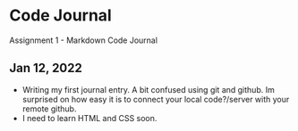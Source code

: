# Code Journal
Assignment 1 - Markdown Code Journal

## Jan 12, 2022
- Writing my first journal entry. A bit confused using git and github. Im surprised on how easy it is to connect your local code?/server with your remote github.
- I need to learn HTML and CSS soon.
